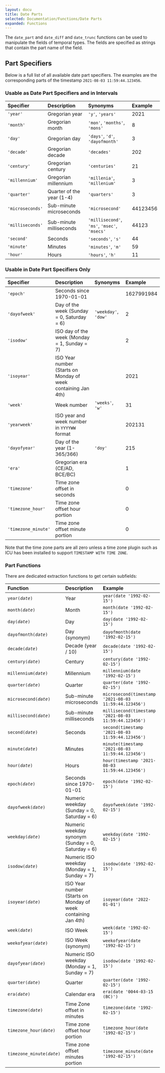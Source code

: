 ```yaml
---
layout: docu
title: Date Parts
selected: Documentation/Functions/Date Parts
expanded: Functions
---
```


The `date_part` and `date_diff` and `date_trunc` functions can be used to manipulate the fields of temporal types.
The fields are specified as strings that contain the part name of the field.

## Part Specifiers
Below is a full list of all available date part specifiers.
The examples are the corresponding parts of the timestamp `2021-08-03 11:59:44.123456`.

### Usable as Date Part Specifiers and in Intervals

| Specifier | Description | Synonyms | Example |
|:---|:---|:---|:---|
| `'year'` | Gregorian year | `'y'`, `'years'` | 2021 |
| `'month'` | Gregorian month | `'mon'`, `'months'`, `'mons'` | 8 |
| `'day'` | Gregorian day | `'days'`, `'d'`, `'dayofmonth'` | 3 |
| `'decade'` | Gregorian decade | `'decades'` | 202 |
| `'century'` | Gregorian century | `'centuries'` | 21 |
| `'millennium'` | Gregorian millennium | `'millenia'`, `'millenium'` | 3 |
| `'quarter'` | Quarter of the year (1-4) | `'quarters'` | 3 |
| `'microseconds'` | Sub-minute microseconds | `'microsecond'` | 44123456 |
| `'milliseconds'` | Sub-minute milliseconds | `'millisecond'`, `'ms'`, `'msec'`, `'msecs'` | 44123 |
| `'second'` | Seconds | `'seconds'`, `'s'` | 44 |
| `'minute'` | Minutes | `'minutes'`, `'m'` | 59 |
| `'hour'` | Hours | `'hours'`, `'h'` | 11 |

### Usable in Date Part Specifiers Only

| Specifier | Description | Synonyms | Example |
|:---|:---|:---|:---|
| `'epoch'` | Seconds since 1970-01-01 | | 1627991984 |
| `'dayofweek'` | Day of the week (Sunday = 0, Saturday = 6) | `'weekday'`, `'dow'` | 2 |
| `'isodow'` | ISO day of the week (Monday = 1, Sunday = 7) | | 2 |
| `'isoyear'` | ISO Year number (Starts on Monday of week containing Jan 4th) | | 2021 |
| `'week'` | Week number | `'weeks'`, `'w'` | 31 |
| `'yearweek'` | ISO year and week number in `YYYYWW` format | | 202131 |
| `'dayofyear'` | Day of the year (1-365/366) | `'doy'` | 215 |
| `'era'` | Gregorian era (CE/AD, BCE/BC) | | 1 |
| `'timezone'` | Time zone offset in seconds | | 0 |
| `'timezone_hour'` | Time zone offset hour portion | | 0 |
| `'timezone_minute'` | Time zone offset minute portion | | 0 |

Note that the time zone parts are all zero unless a time zone plugin such as ICU
has been installed to support `TIMESTAMP WITH TIME ZONE`.

### Part Functions
There are dedicated extraction functions to get certain subfields:

| Function | Description | Example | Result |
|:---|:---|:---|:---|
| `year(`*`date`*`)` | Year | `year(date '1992-02-15')` | `1992` |
| `month(`*`date`*`)` | Month | `month(date '1992-02-15')` | `2` |
| `day(`*`date`*`)` | Day | `day(date '1992-02-15')` | `15` |
| `dayofmonth(`*`date`*`)` | Day (synonym) | `dayofmonth(date '1992-02-15')` | `15` |
| `decade(`*`date`*`)` | Decade (year / 10) | `decade(date '1992-02-15')` | `199` |
| `century(`*`date`*`)` | Century | `century(date '1992-02-15')` | `20` |
| `millennium(`*`date`*`)` | Millennium | `millennium(date '1992-02-15')` | `2` |
| `quarter(`*`date`*`)` | Quarter | `quarter(date '1992-02-15')` | `1` |
| `microsecond(`*`date`*`)` | Sub-minute microseconds | `microsecond(timestamp '2021-08-03 11:59:44.123456')` | `44123456` |
| `millisecond(`*`date`*`)` | Sub-minute milliseconds | `millisecond(timestamp '2021-08-03 11:59:44.123456')` | `44123` |
| `second(`*`date`*`)` | Seconds | `second(timestamp '2021-08-03 11:59:44.123456')` | `44` |
| `minute(`*`date`*`)` | Minutes | `minute(timestamp '2021-08-03 11:59:44.123456')` | `59` |
| `hour(`*`date`*`)` | Hours | `hour(timestamp '2021-08-03 11:59:44.123456')` | `11` |
| `epoch(`*`date`*`)` | Seconds since 1970-01-01 | `epoch(date '1992-02-15')` | `698112000` |
| `dayofweek(`*`date`*`)` | Numeric weekday (Sunday = 0, Saturday = 6) | `dayofweek(date '1992-02-15')` | `6` |
| `weekday(`*`date`*`)` | Numeric weekday synonym (Sunday = 0, Saturday = 6) | `weekday(date '1992-02-15')` | `6` |
| `isodow(`*`date`*`)` | Numeric ISO weekday (Monday = 1, Sunday = 7) | `isodow(date '1992-02-15')` | `6` |
| `isoyear(`*`date`*`)` | ISO Year number (Starts on Monday of week containing Jan 4th) | `isoyear(date '2022-01-01')` | `2021` |
| `week(`*`date`*`)` | ISO Week | `week(date '1992-02-15')` | `7` |
| `weekofyear(`*`date`*`)` | ISO Week (synonym) | `weekofyear(date '1992-02-15')` | `7` |
| `dayofyear(`*`date`*`)` | Numeric ISO weekday (Monday = 1, Sunday = 7) | `isodow(date '1992-02-15')` | `46` |
| `quarter(`*`date`*`)` | Quarter | `quarter(date '1992-02-15')` | `1` |
| `era(`*`date`*`)` | Calendar era | `era(date '0044-03-15 (BC)')` | `0` |
| `timezone(`*`date`*`)` | Time Zone offset in minutes | `timezone(date '1992-02-15')` | `0` |
| `timezone_hour(`*`date`*`)` | Time zone offset hour portion | `timezone_hour(date '1992-02-15')` | `0` |
| `timezone_minute(`*`date`*`)` | Time zone offset minutes portion | `timezone_minute(date '1992-02-15')` | `0` |
